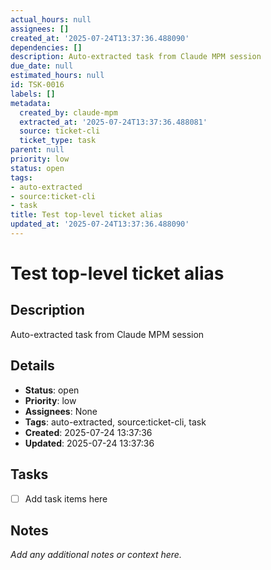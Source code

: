 ```yaml
---
actual_hours: null
assignees: []
created_at: '2025-07-24T13:37:36.488090'
dependencies: []
description: Auto-extracted task from Claude MPM session
due_date: null
estimated_hours: null
id: TSK-0016
labels: []
metadata:
  created_by: claude-mpm
  extracted_at: '2025-07-24T13:37:36.488081'
  source: ticket-cli
  ticket_type: task
parent: null
priority: low
status: open
tags:
- auto-extracted
- source:ticket-cli
- task
title: Test top-level ticket alias
updated_at: '2025-07-24T13:37:36.488090'
---
```


# Test top-level ticket alias

## Description
Auto-extracted task from Claude MPM session

## Details
- **Status**: open
- **Priority**: low
- **Assignees**: None
- **Tags**: auto-extracted, source:ticket-cli, task
- **Created**: 2025-07-24 13:37:36
- **Updated**: 2025-07-24 13:37:36

## Tasks
- [ ] Add task items here

## Notes
_Add any additional notes or context here._
